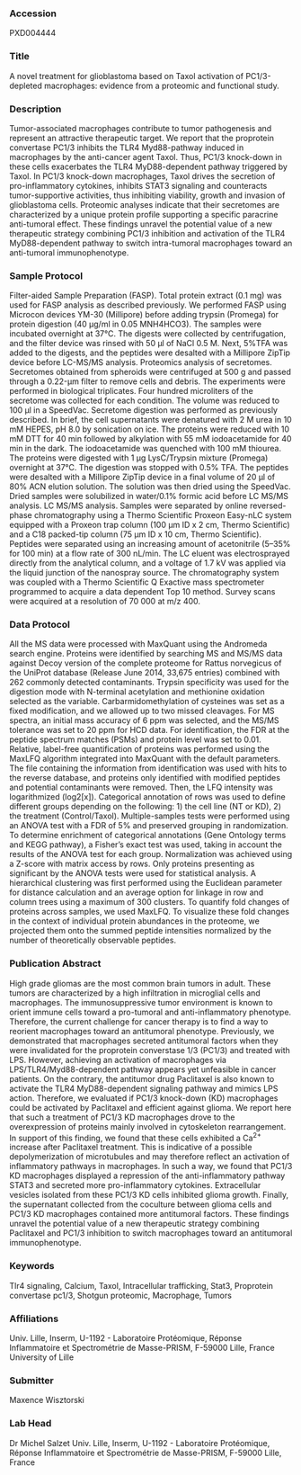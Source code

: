 ### Accession
PXD004444

### Title
A novel treatment for glioblastoma based on Taxol activation of PC1/3-depleted macrophages: evidence from a proteomic and functional study.

### Description
Tumor-associated macrophages contribute to tumor pathogenesis and represent an attractive therapeutic target. We report that the proprotein convertase PC1/3 inhibits the TLR4 Myd88-pathway induced in macrophages by the anti-cancer agent Taxol. Thus, PC1/3 knock-down in these cells exacerbates the TLR4 MyD88-dependent pathway triggered by Taxol. In PC1/3 knock-down macrophages, Taxol drives the secretion of pro-inflammatory cytokines, inhibits STAT3 signaling and counteracts tumor-supportive activities, thus inhibiting viability, growth and invasion of glioblastoma cells. Proteomic analyses indicate that their secretomes are characterized by a unique protein profile supporting a specific paracrine anti-tumoral effect. These findings unravel the potential value of a new therapeutic strategy combining PC1/3 inhibition and activation of the TLR4 MyD88-dependent pathway to switch intra-tumoral macrophages toward an anti-tumoral immunophenotype.

### Sample Protocol
Filter-aided Sample Preparation (FASP). Total protein extract (0.1 mg) was used for FASP analysis as described previously. We performed FASP using Microcon devices YM-30 (Millipore) before adding trypsin (Promega) for protein digestion (40 µg/ml in 0.05 MNH4HCO3). The samples were incubated overnight at 37°C. The digests were collected by centrifugation, and the filter device was rinsed with 50 µl of NaCl 0.5 M. Next, 5%TFA was added to the digests, and the peptides were desalted with a Millipore ZipTip device before LC-MS/MS analysis.  Proteomics analysis of secretomes. Secretomes obtained from spheroids were centrifuged at 500 g and passed through a 0.22-µm filter to remove cells and debris. The experiments were performed in biological triplicates. Four hundred microliters of the secretome was collected for each condition. The volume was reduced to 100 μl in a SpeedVac. Secretome digestion was performed as previously described. In brief, the cell supernatants were denatured with 2 M urea in 10 mM HEPES, pH 8.0 by sonication on ice. The proteins were reduced with 10 mM DTT for 40 min followed by alkylation with 55 mM iodoacetamide for 40 min in the dark. The iodoacetamide was quenched with 100 mM thiourea. The proteins were digested with 1 μg LysC/Trypsin mixture (Promega) overnight at 37°C. The digestion was stopped with 0.5% TFA. The peptides were desalted with a Millipore ZipTip device in a final volume of 20 μl of 80% ACN elution solution. The solution was then dried using the SpeedVac. Dried samples were solubilized in water/0.1% formic acid before LC MS/MS analysis.  LC MS/MS analysis. Samples were separated by online reversed-phase chromatography using a Thermo Scientific Proxeon Easy-nLC system equipped with a Proxeon trap column (100 µm ID x 2 cm, Thermo Scientific) and a C18 packed-tip column (75 µm ID x 10 cm, Thermo Scientific). Peptides were separated using an increasing amount of acetonitrile (5–35% for 100 min) at a flow rate of 300 nL/min. The LC eluent was electrosprayed directly from the analytical column, and a voltage of 1.7 kV was applied via the liquid junction of the nanospray source. The chromatography system was coupled with a Thermo Scientific Q Exactive mass spectrometer programmed to acquire a data dependent Top 10 method. Survey scans were acquired at a resolution of 70 000 at m/z 400.

### Data Protocol
All the MS data were processed with MaxQuant using the Andromeda search engine. Proteins were identified by searching MS and MS/MS data against Decoy version of the complete proteome for Rattus norvegicus of the UniProt database (Release June 2014, 33,675 entries) combined with 262 commonly detected contaminants. Trypsin specificity was used for the digestion mode with N-terminal acetylation and methionine oxidation selected as the variable. Carbarmidomethylation of cysteines was set as a fixed modification, and we allowed up to two missed cleavages. For MS spectra, an initial mass accuracy of 6 ppm was selected, and the MS/MS tolerance was set to 20 ppm for HCD data. For identification, the FDR at the peptide spectrum matches (PSMs) and protein level was set to 0.01. Relative, label-free quantification of proteins was performed using the MaxLFQ algorithm integrated into MaxQuant with the default parameters. The file containing the information from identification was used with hits to the reverse database, and proteins only identified with modified peptides and potential contaminants were removed. Then, the LFQ intensity was logarithmized (log2[x]). Categorical annotation of rows was used to define different groups depending on the following: 1) the cell line (NT or KD), 2) the treatment (Control/Taxol). Multiple-samples tests were performed using an ANOVA test with a FDR of 5% and preserved grouping in randomization. To determine enrichment of categorical annotations (Gene Ontology terms and KEGG pathway), a Fisher’s exact test was used, taking in account the results of the ANOVA test for each group. Normalization was achieved using a Z-score with matrix access by rows. Only proteins presenting as significant by the ANOVA tests were used for statistical analysis. A hierarchical clustering was first performed using the Euclidean parameter for distance calculation and an average option for linkage in row and column trees using a maximum of 300 clusters. To quantify fold changes of proteins across samples, we used MaxLFQ. To visualize these fold changes in the context of individual protein abundances in the proteome, we projected them onto the summed peptide intensities normalized by the number of theoretically observable peptides.

### Publication Abstract
High grade gliomas are the most common brain tumors in adult. These tumors are characterized by a high infiltration in microglial cells and macrophages. The immunosuppressive tumor environment is known to orient immune cells toward a pro-tumoral and anti-inflammatory phenotype. Therefore, the current challenge for cancer therapy is to find a way to reorient macrophages toward an antitumoral phenotype. Previously, we demonstrated that macrophages secreted antitumoral factors when they were invalidated for the proprotein converstase 1/3 (PC1/3) and treated with LPS. However, achieving an activation of macrophages via LPS/TLR4/Myd88-dependent pathway appears yet unfeasible in cancer patients. On the contrary, the antitumor drug Paclitaxel is also known to activate the TLR4 MyD88-dependent signaling pathway and mimics LPS action. Therefore, we evaluated if PC1/3 knock-down (KD) macrophages could be activated by Paclitaxel and efficient against glioma. We report here that such a treatment of PC1/3 KD macrophages drove to the overexpression of proteins mainly involved in cytoskeleton rearrangement. In support of this finding, we found that these cells exhibited a Ca<sup>2+</sup> increase after Paclitaxel treatment. This is indicative of a possible depolymerization of microtubules and may therefore reflect an activation of inflammatory pathways in macrophages. In such a way, we found that PC1/3 KD macrophages displayed a repression of the anti-inflammatory pathway STAT3 and secreted more pro-inflammatory cytokines. Extracellular vesicles isolated from these PC1/3 KD cells inhibited glioma growth. Finally, the supernatant collected from the coculture between glioma cells and PC1/3 KD macrophages contained more antitumoral factors. These findings unravel the potential value of a new therapeutic strategy combining Paclitaxel and PC1/3 inhibition to switch macrophages toward an antitumoral immunophenotype.

### Keywords
Tlr4 signaling, Calcium, Taxol, Intracellular trafficking, Stat3, Proprotein convertase pc1/3, Shotgun proteomic, Macrophage, Tumors

### Affiliations
Univ. Lille, Inserm, U-1192 - Laboratoire Protéomique, Réponse Inflammatoire et Spectrométrie de Masse-PRISM, F-59000 Lille, France
University of Lille

### Submitter
Maxence Wisztorski

### Lab Head
Dr Michel Salzet
Univ. Lille, Inserm, U-1192 - Laboratoire Protéomique, Réponse Inflammatoire et Spectrométrie de Masse-PRISM, F-59000 Lille, France



